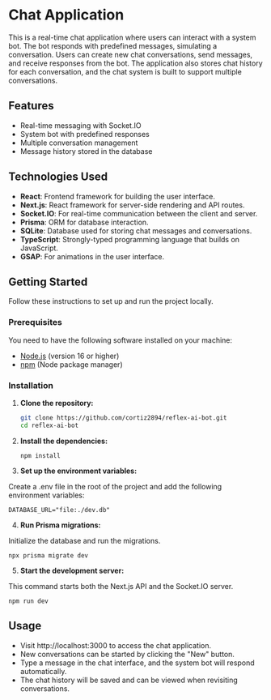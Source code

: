 # Chat Application

This is a real-time chat application where users can interact with a system bot. The bot responds with predefined messages, simulating a conversation. Users can create new chat conversations, send messages, and receive responses from the bot. The application also stores chat history for each conversation, and the chat system is built to support multiple conversations.

## Features

- Real-time messaging with Socket.IO
- System bot with predefined responses
- Multiple conversation management
- Message history stored in the database

## Technologies Used

- **React**: Frontend framework for building the user interface.
- **Next.js**: React framework for server-side rendering and API routes.
- **Socket.IO**: For real-time communication between the client and server.
- **Prisma**: ORM for database interaction.
- **SQLite**: Database used for storing chat messages and conversations.
- **TypeScript**: Strongly-typed programming language that builds on JavaScript.
- **GSAP**: For animations in the user interface.

## Getting Started

Follow these instructions to set up and run the project locally.

### Prerequisites

You need to have the following software installed on your machine:

- [Node.js](https://nodejs.org/) (version 16 or higher)
- [npm](https://www.npmjs.com/) (Node package manager)

### Installation

1. **Clone the repository:**

   ```bash
   git clone https://github.com/cortiz2894/reflex-ai-bot.git
   cd reflex-ai-bot
   ```

2. **Install the dependencies:**

   ```
   npm install
   ```

3. **Set up the environment variables:**

Create a .env file in the root of the project and add the following environment variables:

   ```
   DATABASE_URL="file:./dev.db"
   ```

4. **Run Prisma migrations:**

Initialize the database and run the migrations.

   ```
   npx prisma migrate dev
   ```

5. **Start the development server:**

This command starts both the Next.js API and the Socket.IO server.

   ```
   npm run dev
   ```


## Usage

- Visit http://localhost:3000 to access the chat application.
- New conversations can be started by clicking the "New" button.
- Type a message in the chat interface, and the system bot will respond automatically.
- The chat history will be saved and can be viewed when revisiting conversations.

